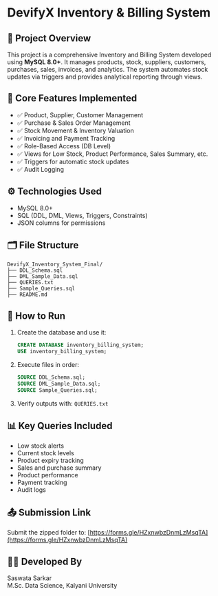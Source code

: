 # DevifyX Inventory & Billing System

## 📌 Project Overview

This project is a comprehensive Inventory and Billing System developed using **MySQL 8.0+**. It manages products, stock, suppliers, customers, purchases, sales, invoices, and analytics. The system automates stock updates via triggers and provides analytical reporting through views.

## 🧱 Core Features Implemented

- ✅ Product, Supplier, Customer Management
- ✅ Purchase & Sales Order Management
- ✅ Stock Movement & Inventory Valuation
- ✅ Invoicing and Payment Tracking
- ✅ Role-Based Access (DB Level)
- ✅ Views for Low Stock, Product Performance, Sales Summary, etc.
- ✅ Triggers for automatic stock updates
- ✅ Audit Logging

## ⚙️ Technologies Used

- MySQL 8.0+
- SQL (DDL, DML, Views, Triggers, Constraints)
- JSON columns for permissions

## 🗂️ File Structure

```
DevifyX_Inventory_System_Final/
├── DDL_Schema.sql
├── DML_Sample_Data.sql
├── QUERIES.txt
├── Sample_Queries.sql
├── README.md
```

## 🧪 How to Run

1. Create the database and use it:
   ```sql
   CREATE DATABASE inventory_billing_system;
   USE inventory_billing_system;
   ```

2. Execute files in order:
   ```sql
   SOURCE DDL_Schema.sql;
   SOURCE DML_Sample_Data.sql;
   SOURCE Sample_Queries.sql;
   ```

3. Verify outputs with: `QUERIES.txt`

## 📊 Key Queries Included

- Low stock alerts
- Current stock levels
- Product expiry tracking
- Sales and purchase summary
- Product performance
- Payment tracking
- Audit logs

## 📤 Submission Link

Submit the zipped folder to: [https://forms.gle/HZxnwbzDnmLzMsqTA](https://forms.gle/HZxnwbzDnmLzMsqTA)

## 👨‍💻 Developed By

Saswata Sarkar  
M.Sc. Data Science, Kalyani University
